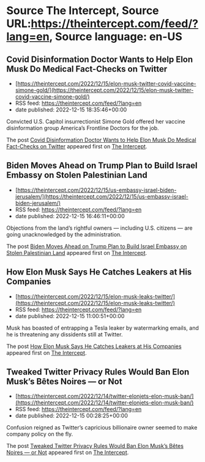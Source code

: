# Source The Intercept, Source URL:https://theintercept.com/feed/?lang=en, Source language: en-US

## Covid Disinformation Doctor Wants to Help Elon Musk Do Medical Fact-Checks on Twitter
 - [https://theintercept.com/2022/12/15/elon-musk-twitter-covid-vaccine-simone-gold/](https://theintercept.com/2022/12/15/elon-musk-twitter-covid-vaccine-simone-gold/)
 - RSS feed: https://theintercept.com/feed/?lang=en
 - date published: 2022-12-15 18:35:46+00:00

<p>Convicted U.S. Capitol insurrectionist Simone Gold offered her vaccine disinformation group America’s Frontline Doctors for the job.</p>
<p>The post <a href="https://theintercept.com/2022/12/15/elon-musk-twitter-covid-vaccine-simone-gold/" rel="nofollow">Covid Disinformation Doctor Wants to Help Elon Musk Do Medical Fact-Checks on Twitter</a> appeared first on <a href="https://theintercept.com" rel="nofollow">The Intercept</a>.</p>

## Biden Moves Ahead on Trump Plan to Build Israel Embassy on Stolen Palestinian Land
 - [https://theintercept.com/2022/12/15/us-embassy-israel-biden-jerusalem/](https://theintercept.com/2022/12/15/us-embassy-israel-biden-jerusalem/)
 - RSS feed: https://theintercept.com/feed/?lang=en
 - date published: 2022-12-15 16:46:11+00:00

<p>Objections from the land’s rightful owners — including U.S. citizens — are going unacknowledged by the administration.</p>
<p>The post <a href="https://theintercept.com/2022/12/15/us-embassy-israel-biden-jerusalem/" rel="nofollow">Biden Moves Ahead on Trump Plan to Build Israel Embassy on Stolen Palestinian Land</a> appeared first on <a href="https://theintercept.com" rel="nofollow">The Intercept</a>.</p>

## How Elon Musk Says He Catches Leakers at His Companies
 - [https://theintercept.com/2022/12/15/elon-musk-leaks-twitter/](https://theintercept.com/2022/12/15/elon-musk-leaks-twitter/)
 - RSS feed: https://theintercept.com/feed/?lang=en
 - date published: 2022-12-15 11:00:51+00:00

<p>Musk has boasted of entrapping a Tesla leaker by watermarking emails, and he is threatening any dissidents still at Twitter.</p>
<p>The post <a href="https://theintercept.com/2022/12/15/elon-musk-leaks-twitter/" rel="nofollow">How Elon Musk Says He Catches Leakers at His Companies</a> appeared first on <a href="https://theintercept.com" rel="nofollow">The Intercept</a>.</p>

## Tweaked Twitter Privacy Rules Would Ban Elon Musk’s Bêtes Noires — or Not
 - [https://theintercept.com/2022/12/14/twitter-elonjets-elon-musk-ban/](https://theintercept.com/2022/12/14/twitter-elonjets-elon-musk-ban/)
 - RSS feed: https://theintercept.com/feed/?lang=en
 - date published: 2022-12-15 00:28:25+00:00

<p>Confusion reigned as Twitter’s capricious billionaire owner seemed to make company policy on the fly.</p>
<p>The post <a href="https://theintercept.com/2022/12/14/twitter-elonjets-elon-musk-ban/" rel="nofollow">Tweaked Twitter Privacy Rules Would Ban Elon Musk’s Bêtes Noires — or Not</a> appeared first on <a href="https://theintercept.com" rel="nofollow">The Intercept</a>.</p>
